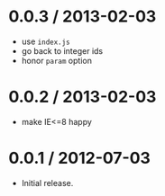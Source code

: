 
0.0.3 / 2013-02-03
==================

  * use `index.js`
  * go back to integer ids
  * honor `param` option

0.0.2 / 2013-02-03
==================

  * make IE<=8 happy

0.0.1 / 2012-07-03
==================

  * Initial release.
